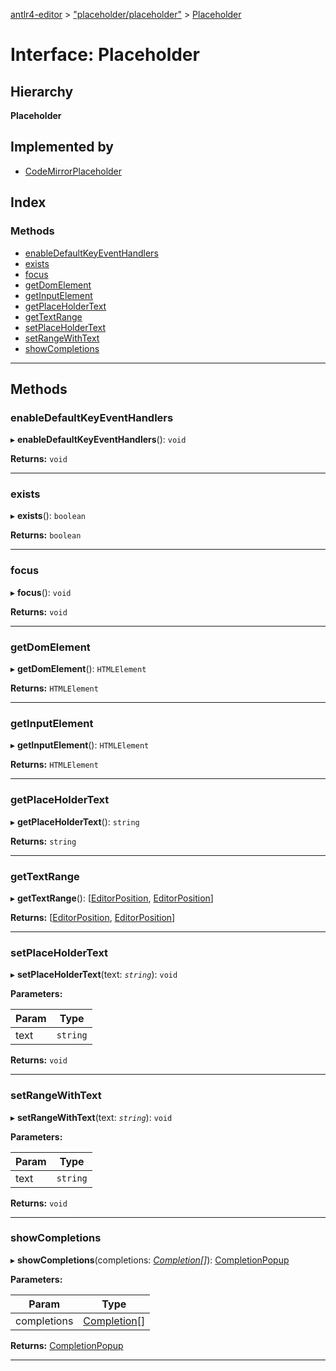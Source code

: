 [antlr4-editor](../README.md) > ["placeholder/placeholder"](../modules/_placeholder_placeholder_.md) > [Placeholder](../interfaces/_placeholder_placeholder_.placeholder.md)

# Interface: Placeholder

## Hierarchy

**Placeholder**

## Implemented by

* [CodeMirrorPlaceholder](../classes/_implementions_codemirror_placeholder_codemirror_placeholder_.codemirrorplaceholder.md)

## Index

### Methods

* [enableDefaultKeyEventHandlers](_placeholder_placeholder_.placeholder.md#enabledefaultkeyeventhandlers)
* [exists](_placeholder_placeholder_.placeholder.md#exists)
* [focus](_placeholder_placeholder_.placeholder.md#focus)
* [getDomElement](_placeholder_placeholder_.placeholder.md#getdomelement)
* [getInputElement](_placeholder_placeholder_.placeholder.md#getinputelement)
* [getPlaceHolderText](_placeholder_placeholder_.placeholder.md#getplaceholdertext)
* [getTextRange](_placeholder_placeholder_.placeholder.md#gettextrange)
* [setPlaceHolderText](_placeholder_placeholder_.placeholder.md#setplaceholdertext)
* [setRangeWithText](_placeholder_placeholder_.placeholder.md#setrangewithtext)
* [showCompletions](_placeholder_placeholder_.placeholder.md#showcompletions)

---

## Methods

<a id="enabledefaultkeyeventhandlers"></a>

###  enableDefaultKeyEventHandlers

▸ **enableDefaultKeyEventHandlers**(): `void`

**Returns:** `void`

___
<a id="exists"></a>

###  exists

▸ **exists**(): `boolean`

**Returns:** `boolean`

___
<a id="focus"></a>

###  focus

▸ **focus**(): `void`

**Returns:** `void`

___
<a id="getdomelement"></a>

###  getDomElement

▸ **getDomElement**(): `HTMLElement`

**Returns:** `HTMLElement`

___
<a id="getinputelement"></a>

###  getInputElement

▸ **getInputElement**(): `HTMLElement`

**Returns:** `HTMLElement`

___
<a id="getplaceholdertext"></a>

###  getPlaceHolderText

▸ **getPlaceHolderText**(): `string`

**Returns:** `string`

___
<a id="gettextrange"></a>

###  getTextRange

▸ **getTextRange**(): [[EditorPosition](_types_.editorposition.md), [EditorPosition](_types_.editorposition.md)]

**Returns:** [[EditorPosition](_types_.editorposition.md), [EditorPosition](_types_.editorposition.md)]

___
<a id="setplaceholdertext"></a>

###  setPlaceHolderText

▸ **setPlaceHolderText**(text: *`string`*): `void`

**Parameters:**

| Param | Type |
| ------ | ------ |
| text | `string` |

**Returns:** `void`

___
<a id="setrangewithtext"></a>

###  setRangeWithText

▸ **setRangeWithText**(text: *`string`*): `void`

**Parameters:**

| Param | Type |
| ------ | ------ |
| text | `string` |

**Returns:** `void`

___
<a id="showcompletions"></a>

###  showCompletions

▸ **showCompletions**(completions: *[Completion](_completion_completion_.completion.md)[]*): [CompletionPopup](_completion_completion_popup_.completionpopup.md)

**Parameters:**

| Param | Type |
| ------ | ------ |
| completions | [Completion](_completion_completion_.completion.md)[] |

**Returns:** [CompletionPopup](_completion_completion_popup_.completionpopup.md)

___

